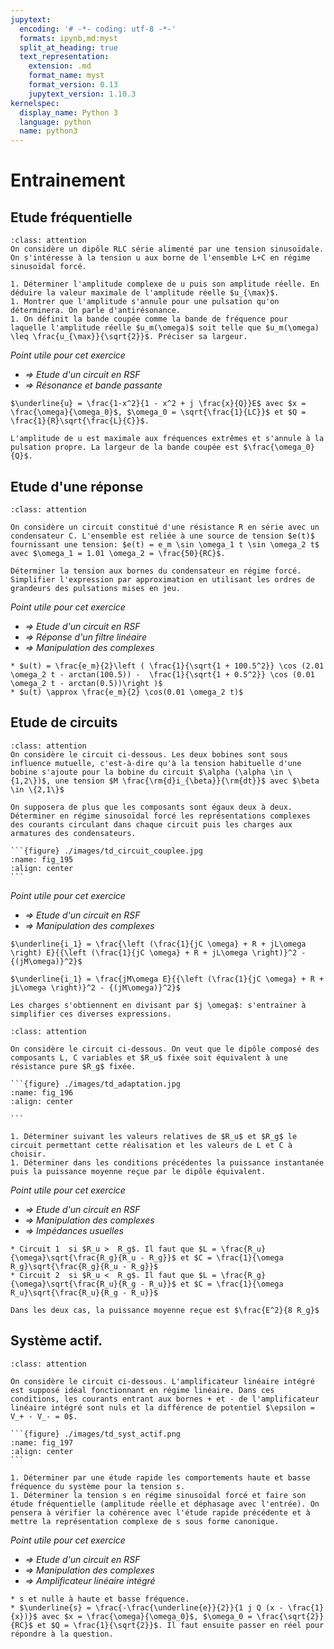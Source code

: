 ```yaml
---
jupytext:
  encoding: '# -*- coding: utf-8 -*-'
  formats: ipynb,md:myst
  split_at_heading: true
  text_representation:
    extension: .md
    format_name: myst
    format_version: 0.13
    jupytext_version: 1.10.3
kernelspec:
  display_name: Python 3
  language: python
  name: python3
---
```

# Entrainement

## Etude fréquentielle

````{admonition} Antirésonance
:class: attention
On considère un dipôle RLC série alimenté par une tension sinusoïdale. On s'intéresse à la tension u aux borne de l'ensemble L+C en régime sinusoïdal forcé.

1. Déterminer l'amplitude complexe de u puis son amplitude réelle. En déduire la valeur maximale de l'amplitude réelle $u_{\max}$.
1. Montrer que l'amplitude s'annule pour une pulsation qu'on déterminera. On parle d'antirésonance.
1. On définit la bande coupée comme la bande de fréquence pour laquelle l'amplitude réelle $u_m(\omega)$ soit telle que $u_m(\omega) \leq \frac{u_{\max}}{\sqrt{2}}$. Préciser sa largeur.
````


_Point utile pour cet exercice_
* _$\Longrightarrow$ Etude d'un circuit en RSF_
* _$\Longrightarrow$ Résonance et bande passante_

````{topic}  Eléments de réponse (sans justification)
$\underline{u} = \frac{1-x^2}{1 - x^2 + j \frac{x}{Q}}E$ avec $x = \frac{\omega}{\omega_0}$, $\omega_0 = \sqrt{\frac{1}{LC}}$ et $Q = \frac{1}{R}\sqrt{\frac{L}{C}}$.

L'amplitude de u est maximale aux fréquences extrêmes et s'annule à la pulsation propre. La largeur de la bande coupée est $\frac{\omega_0}{Q}$.

````

## Etude d'une réponse

````{admonition} Détection 
:class: attention

On considère un circuit constitué d'une résistance R en série avec un condensateur C. L'ensemble est reliée à une source de tension $e(t)$ fournissant une tension: $e(t) = e_m \sin \omega_1 t \sin \omega_2 t$ avec $\omega_1 = 1.01 \omega_2 = \frac{50}{RC}$.

Déterminer la tension aux bornes du condensateur en régime forcé. Simplifier l'expression par approximation en utilisant les ordres de grandeurs des pulsations mises en jeu.
````

_Point utile pour cet exercice_
* _$\Longrightarrow$ Etude d'un circuit en RSF_
* _$\Longrightarrow$ Réponse d'un filtre linéaire_
* _$\Longrightarrow$ Manipulation des complexes_

````{topic}  Eléments de réponse (sans justification)
* $u(t) = \frac{e_m}{2}\left ( \frac{1}{\sqrt{1 + 100.5^2}} \cos (2.01 \omega_2 t - arctan(100.5)) -  \frac{1}{\sqrt{1 + 0.5^2}} \cos (0.01 \omega_2 t - arctan(0.5))\right )$
* $u(t) \approx \frac{e_m}{2} \cos(0.01 \omega_2 t)$

````

## Etude de circuits

````{admonition} Circuits couplées 
:class: attention
On considère le circuit ci-dessous. Les deux bobines sont sous influence mutuelle, c'est-à-dire qu'à la tension habituelle d'une bobine s'ajoute pour la bobine du circuit $\alpha (\alpha \in \{1,2\})$, une tension $M \frac{\rm{d}i_{\beta}}{\rm{dt}}$ avec $\beta \in \{2,1\}$

On supposera de plus que les composants sont égaux deux à deux. Déterminer en régime sinusoïdal forcé les représentations complexes des courants circulant dans chaque circuit puis les charges aux armatures des condensateurs.

```{figure} ./images/td_circuit_couplee.jpg
:name: fig_195
:align: center
```
````

_Point utile pour cet exercice_
* _$\Longrightarrow$ Etude d'un circuit en RSF_
* _$\Longrightarrow$ Manipulation des complexes_

````{topic}  Eléments de réponse (sans justification)
$\underline{i_1} = \frac{\left (\frac{1}{jC \omega} + R + jL\omega \right) E}{{\left (\frac{1}{jC \omega} + R + jL\omega \right)}^2 - {(jM\omega)}^2}$

$\underline{i_1} = \frac{jM\omega E}{{\left (\frac{1}{jC \omega} + R + jL\omega \right)}^2 - {(jM\omega)}^2}$

Les charges s'obtiennent en divisant par $j \omega$: s'entrainer à simplifier ces diverses expressions.
````

````{admonition} Adaptation d'impédance 
:class: attention

On considère le circuit ci-dessous. On veut que le dipôle composé des composants L, C variables et $R_u$ fixée soit équivalent à une résistance pure $R_g$ fixée.

```{figure} ./images/td_adaptation.jpg
:name: fig_196
:align: center

```

1. Déterminer suivant les valeurs relatives de $R_u$ et $R_g$ le circuit permettant cette réalisation et les valeurs de L et C à choisir.
1. Déterminer dans les conditions précédentes la puissance instantanée puis la puissance moyenne reçue par le dipôle équivalent.
````

_Point utile pour cet exercice_
* _$\Longrightarrow$ Etude d'un circuit en RSF_
* _$\Longrightarrow$ Manipulation des complexes_
* _$\Longrightarrow$ Impédances usuelles_

````{topic} Eléments de réponse (sans justification)
* Circuit 1  si $R_u >  R_g$. Il faut que $L = \frac{R_u}{\omega}\sqrt{\frac{R_g}{R_u - R_g}}$ et $C = \frac{1}{\omega R_g}\sqrt{\frac{R_g}{R_u - R_g}}$
* Circuit 2  si $R_u <  R_g$. Il faut que $L = \frac{R_g}{\omega}\sqrt{\frac{R_u}{R_g - R_u}}$ et $C = \frac{1}{\omega R_u}\sqrt{\frac{R_u}{R_g - R_u}}$

Dans les deux cas, la puissance moyenne reçue est $\frac{E^2}{8 R_g}$
````

## Système actif.

````{admonition} Exercice 
:class: attention

On considère le circuit ci-dessous. L'amplificateur linéaire intégré est supposé idéal fonctionnant en régime linéaire. Dans ces conditions, les courants entrant aux bornes + et - de l'amplificateur linéaire intégré sont nuls et la différence de potentiel $\epsilon = V_+ - V_- = 0$.

```{figure} ./images/td_syst_actif.png
:name: fig_197
:align: center
```

1. Déterminer par une étude rapide les comportements haute et basse fréquence du système pour la tension s.
1. Déterminer la tension s en régime sinusoïdal forcé et faire son étude fréquentielle (amplitude réelle et déphasage avec l'entrée). On pensera à vérifier la cohérence avec l'étude rapide précédente et à mettre la représentation complexe de s sous forme canonique.
````

_Point utile pour cet exercice_
* _$\Longrightarrow$ Etude d'un circuit en RSF_
* _$\Longrightarrow$ Manipulation des complexes_
* _$\Longrightarrow$ Amplificateur linéaire intégré_

````{topic} Eléments de réponse (sans justification)
* s et nulle à haute et basse fréquence.
* $\underline{s} = \frac{-\frac{\underline{e}}{2}}{1 j Q (x - \frac{1}{x})}$ avec $x = \frac{\omega}{\omega_0}$, $\omega_0 = \frac{\sqrt{2}}{RC}$ et $Q = \frac{1}{\sqrt{2}}$. Il faut ensuite passer en réel pour répondre à la question.
````






